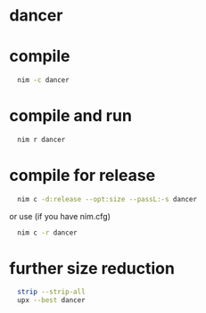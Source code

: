 # dancer

# compile
  ```bash
    nim -c dancer
  ```
# compile and run
  ```bash
    nim r dancer
  ```
# compile for release
  ```bash
    nim c -d:release --opt:size --passL:-s dancer
  ```
  or use (if you have nim.cfg)
  ```bash
    nim c -r dancer
  ```
# further size reduction
  ```bash
    strip --strip-all
    upx --best dancer
  ```